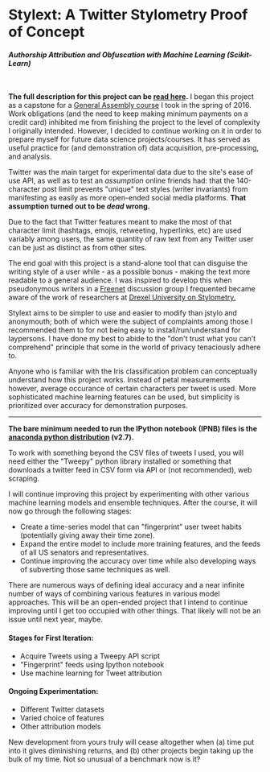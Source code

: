 # Stylext: A Twitter Stylometry Proof of Concept
#### *Authorship Attribution and Obfuscation with Machine Learning (Scikit-Learn)*

&nbsp;

**The full description for this project can be [read here](https://github.com/analyticascent/stylext/blob/master/Stylometric%20Analysis%20and%20Obfuscation%20Using%20Python.mdown).** I began this project as a capstone for a [General Assembly course](https://generalassemb.ly/education/data-science/) I took in the spring of 2016. Work obligations (and the need to keep making minimum payments on a credit card) inhibited me from finishing the project to the level of complexity I originally intended. However, I decided to continue working on it in order to prepare myself for future data science projects/courses. It has served as useful practice for (and demonstration of) data acquisition, pre-processing, and analysis.

Twitter was the main target for experimental data due to the site's ease of use API, as well as to test an *assumption* online friends had: that the 140-character post limit prevents "unique" text styles (writer invariants) from manifesting as easily as more open-ended social media platforms. **That assumption turned out to be *dead* wrong.** 

Due to the fact that Twitter features meant to make the most of that character limit (hashtags, emojis, retweeting, hyperlinks, etc) are used variably among users, the same quantity of raw text from any Twitter user can be just as distinct as from other sites. 

The end goal with this project is a stand-alone tool that can disguise the writing style of a user while - as a possible bonus - making the text more readable to a general audience. I was inspired to develop this when pseudonymous writers in a [Freenet](https://freenetproject.org/) discussion group I frequented became aware of the work of researchers at [Drexel University on Stylometry.](https://www.cs.drexel.edu/~sa499/papers/adversarial_stylometry.pdf)

Stylext aims to be simpler to use and easier to modify than jstylo and anonymouth; both of which were the subject of complaints among those I recommended them to for not being easy to install/run/understand for laypersons. I have done my best to abide to the "don't trust what you can't comprehend" principle that some in the world of privacy tenaciously adhere to.

Anyone who is familiar with the Iris classification problem can conceptually understand how this project works. Instead of petal measurements however, average occurance of certain characters per tweet is used. More sophisticated machine learning features can be used, but simplicity is prioritized over accuracy for demonstration purposes.

---

**The bare minimum needed to run the IPython notebook (IPNB) files is the [anaconda python distribution](https://www.continuum.io/downloads) (v2.7).**

To work with something beyond the CSV files of tweets I used, you will need either the "Tweepy" python library installed or something that downloads a twitter feed in CSV form via API or (not recommended), web scraping.

I will continue improving this project by experimenting with other various machine learning models and ensemble techniques. After the course, it will now go through the following stages:

* Create a time-series model that can "fingerprint" user tweet habits (potentially giving away their time zone).
* Expand the entire model to include more training features, and the feeds of all US senators and representatives.
* Continue improving the accuracy over time while also developing ways of subverting those same techniques as well.

There are numerous ways of defining ideal accuracy and a near infinite number of ways of combining various features in various model approaches. This will be an open-ended project that I intend to continue improving until I get too occupied with other things. That likely will not be an issue until next year, maybe.

#### Stages for First Iteration:

* Acquire Tweets using a Tweepy API script
* "Fingerprint" feeds using Ipython notebook
* Use machine learning for Tweet attribution

#### Ongoing Experimentation:

* Different Twitter datasets
* Varied choice of features
* Other attribution models

New development from yours truly will cease altogether when (a) time put into it gives diminishing returns, and (b) other projects begin taking up the bulk of my time. Not so unusual of a benchmark now is it? 
